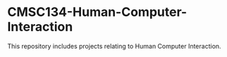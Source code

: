 # CMSC134-Human-Computer-Interaction

This repository includes projects relating to Human Computer Interaction.
